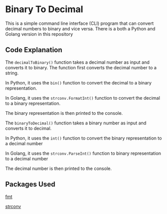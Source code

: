 # Binary To Decimal

This is a simple command line interface (CLI) program that can convert decimal numbers to binary and vice versa. There is a both a Python and Golang version in this repository

## Code Explanation

The `decimalToBinary()` function takes a decimal number as input and converts it to binary. The function first converts the decimal number to a string. 

In Python, it uses the `bin()` function to convert the decimal to a binary representation.

In Golang, it uses the `strconv.FormatInt()` function to convert the decimal to a binary representation. 

The binary representation is then printed to the console.

The `binaryToDecimal()` function takes a binary number as input and converts it to decimal. 

In Python, it uses the `int()` function to convert the binary representation to a decimal number

In Golang, it uses the `strconv.ParseInt()` function to binary representation to a decimal number

The decimal number is then printed to the console.

## Packages Used
[fmt](https://pkg.go.dev/fmt)

[strconv](https://pkg.go.dev/strconv)
